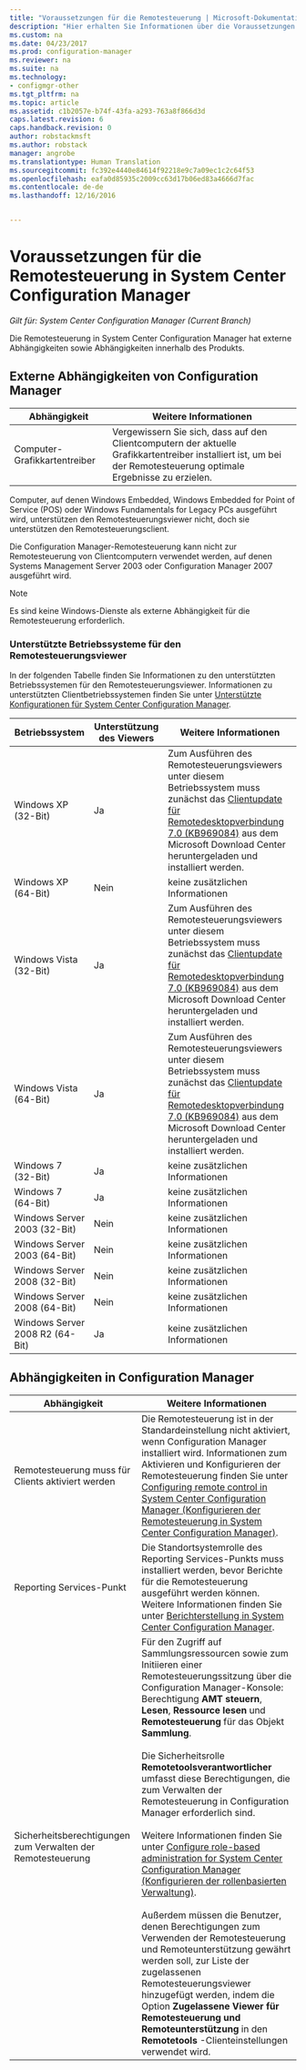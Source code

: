 ```yaml
---
title: "Voraussetzungen für die Remotesteuerung | Microsoft-Dokumentation"
description: "Hier erhalten Sie Informationen über die Voraussetzungen für die Remotesteuerung in System Center Configuration Manager."
ms.custom: na
ms.date: 04/23/2017
ms.prod: configuration-manager
ms.reviewer: na
ms.suite: na
ms.technology:
- configmgr-other
ms.tgt_pltfrm: na
ms.topic: article
ms.assetid: c1b2057e-b74f-43fa-a293-763a8f866d3d
caps.latest.revision: 6
caps.handback.revision: 0
author: robstackmsft
ms.author: robstack
manager: angrobe
ms.translationtype: Human Translation
ms.sourcegitcommit: fc392e4440e84614f92218e9c7a09ec1c2c64f53
ms.openlocfilehash: eafa0d85935c2009cc63d17b06ed83a4666d7fac
ms.contentlocale: de-de
ms.lasthandoff: 12/16/2016


---
```

# <a name="prerequisites-for-remote-control-in-system-center-configuration-manager"></a>Voraussetzungen für die Remotesteuerung in System Center Configuration Manager

*Gilt für: System Center Configuration Manager (Current Branch)*

Die Remotesteuerung in System Center Configuration Manager hat externe Abhängigkeiten sowie Abhängigkeiten innerhalb des Produkts.  

## <a name="dependencies-external-to-configuration-manager"></a>Externe Abhängigkeiten von Configuration Manager  

|Abhängigkeit|Weitere Informationen|  
|----------------|----------------------|  
|Computer-Grafikkartentreiber|Vergewissern Sie sich, dass auf den Clientcomputern der aktuelle Grafikkartentreiber installiert ist, um bei der Remotesteuerung optimale Ergebnisse zu erzielen.|  

 Computer, auf denen Windows Embedded, Windows Embedded for Point of Service (POS) oder Windows Fundamentals for Legacy PCs ausgeführt wird, unterstützen den Remotesteuerungsviewer nicht, doch sie unterstützen den Remotesteuerungsclient.  

 Die Configuration Manager-Remotesteuerung kann nicht zur Remotesteuerung von Clientcomputern verwendet werden, auf denen Systems Management Server 2003 oder Configuration Manager 2007 ausgeführt wird.  

> [!NOTE]  
>  Es sind keine Windows-Dienste als externe Abhängigkeit für die Remotesteuerung erforderlich.  

### <a name="supported-operating-systems-for-the-remote-control-viewer"></a>Unterstützte Betriebssysteme für den Remotesteuerungsviewer  
 In der folgenden Tabelle finden Sie Informationen zu den unterstützten Betriebssystemen für den Remotesteuerungsviewer. Informationen zu unterstützten Clientbetriebssystemen finden Sie unter [Unterstützte Konfigurationen für System Center Configuration Manager](../../../../core/plan-design/configs/supported-configurations.md).  

|Betriebssystem|Unterstützung des Viewers|Weitere Informationen|  
|----------------------|--------------------|----------------------|  
|Windows XP (32-Bit)|Ja|Zum Ausführen des Remotesteuerungsviewers unter diesem Betriebssystem muss zunächst das [Clientupdate für Remotedesktopverbindung 7.0 (KB969084)](https://www.microsoft.com/en-us/download/details.aspx?id=12767) aus dem Microsoft Download Center heruntergeladen und installiert werden.|  
|Windows XP (64-Bit)|Nein|keine zusätzlichen Informationen|  
|Windows Vista (32-Bit)|Ja|Zum Ausführen des Remotesteuerungsviewers unter diesem Betriebssystem muss zunächst das [Clientupdate für Remotedesktopverbindung 7.0 (KB969084)](https://www.microsoft.com/en-us/download/details.aspx?id=12767) aus dem Microsoft Download Center heruntergeladen und installiert werden.|  
|Windows Vista (64-Bit)|Ja|Zum Ausführen des Remotesteuerungsviewers unter diesem Betriebssystem muss zunächst das [Clientupdate für Remotedesktopverbindung 7.0 (KB969084)](https://www.microsoft.com/en-us/download/details.aspx?id=12767) aus dem Microsoft Download Center heruntergeladen und installiert werden.|  
|Windows 7 (32-Bit)|Ja|keine zusätzlichen Informationen|  
|Windows 7 (64-Bit)|Ja|keine zusätzlichen Informationen|  
|Windows Server 2003 (32-Bit)|Nein|keine zusätzlichen Informationen|  
|Windows Server 2003 (64-Bit)|Nein|keine zusätzlichen Informationen|  
|Windows Server 2008 (32-Bit)|Nein|keine zusätzlichen Informationen|  
|Windows Server 2008 (64-Bit)|Nein|keine zusätzlichen Informationen|  
|Windows Server 2008 R2 (64-Bit)|Ja|keine zusätzlichen Informationen|  

## <a name="configuration-manager-dependencies"></a>Abhängigkeiten in Configuration Manager  

|Abhängigkeit|Weitere Informationen|  
|----------------|----------------------|  
|Remotesteuerung muss für Clients aktiviert werden|Die Remotesteuerung ist in der Standardeinstellung nicht aktiviert, wenn Configuration Manager installiert wird. Informationen zum Aktivieren und Konfigurieren der Remotesteuerung finden Sie unter [Configuring remote control in System Center Configuration Manager (Konfigurieren der Remotesteuerung in System Center Configuration Manager)](../../../../core/clients/manage/remote-control/configuring-remote-control.md).|  
|Reporting Services-Punkt|Die Standortsystemrolle des Reporting Services-Punkts muss installiert werden, bevor Berichte für die Remotesteuerung ausgeführt werden können. Weitere Informationen finden Sie unter [Berichterstellung in System Center Configuration Manager](../../../../core/servers/manage/reporting.md).|  
|Sicherheitsberechtigungen zum Verwalten der Remotesteuerung|Für den Zugriff auf Sammlungsressourcen sowie zum Initiieren einer Remotesteuerungssitzung über die Configuration Manager-Konsole: Berechtigung **AMT steuern**, **Lesen**, **Ressource lesen** und **Remotesteuerung** für das Objekt **Sammlung**.<br /><br /> Die Sicherheitsrolle **Remotetoolsverantwortlicher** umfasst diese Berechtigungen, die zum Verwalten der Remotesteuerung in Configuration Manager erforderlich sind.<br /><br /> Weitere Informationen finden Sie unter [Configure role-based administration for System Center Configuration Manager (Konfigurieren der rollenbasierten Verwaltung)](../../../../core/servers/deploy/configure/configure-role-based-administration.md).<br /><br /> Außerdem müssen die Benutzer, denen Berechtigungen zum Verwenden der Remotesteuerung und Remoteunterstützung gewährt werden soll, zur Liste der zugelassenen Remotesteuerungsviewer hinzugefügt werden, indem die Option **Zugelassene Viewer für Remotesteuerung und Remoteunterstützung** in den **Remotetools** -Clienteinstellungen verwendet wird.|  


